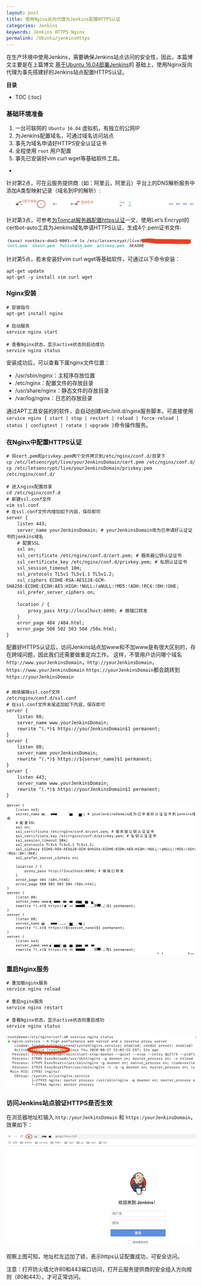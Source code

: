 ```yaml
---
layout: post
title: 使用Nginx反向代理为Jenkins配置HTTPS认证
categories: Jenkins
keywords: Jenkins HTTPS Nginx
permalink: /Ubuntu/jenkinsHttps
---
```



在生产环境中使用Jenkins，需要确保Jenkins站点访问的安全性，因此，本篇博文主要是在上篇博文
[基于Ubuntu 16.04部署Jenkins](https://we.wewelove.cn/Ubuntu/jenkinsDeploy)的
基础上，使用Nginx反向代理为事先搭建好的Jenkins站点配置HTTPS认证。


**目录**

* TOC
{:toc}

### 基础环境准备
1. 一台可联网的 `Ubuntu 16.04` 虚拟机，有独立的公网IP
2. 为Jenkins配置域名，可通过域名访问站点
3. 事先为域名申请好HTTPS安全认证证书
4. 全程使用 `root` 用户配置
5. 事先已安装好vim curl wget等基础软件工具。
- 

针对第2点，可在云服务提供商（如：阿里云，阿里云）平台上的DNS解析服务中添加A类型映射记录（域名到IP的解析）:

![Jenkins域名解析](/images/posts/jenkins/jenkins_dns.jpg "Jenkins域名解析")

针对第3点，可参考[为Tomcat服务器配置https认证](https://we.wewelove.cn/Ubuntu/tomcatHttps)一文，使用Let’s Encrypt的
certbot-auto工具为Jenkins域名申请HTTPS认证，生成4个.pem证书文件:

![Jenkins认证证书](/images/posts/jenkins/jenkins_pem.jpeg "Jenkins认证证书")

针对第5点，若未安装好vim curl wget等基础软件，可通过以下命令安装：

```shell
apt-get update
apt-get -y install vim curl wget
```


### Nginx安装

```
# 安装指令
apt-get install nginx

# 启动服务
service nginx start

# 查看Nginx状态，显示active状态则启动成功
service nginx status
```

安装成功后，可以查看下属nginx文件位置：
- /usr/sbin/nginx：主程序存放位置
- /etc/nginx：配置文件的存放目录
- /usr/share/nginx：静态文件的存放目录
- /var/log/nginx：日志的存放目录
      
通过APT工具安装的的软件，会自动创建/etc/init.d/nginx服务脚本，可直接使用`service nginx { start | stop | restart | reload | force-reload | status | configtest | rotate | upgrade }`命令操作服务。
  

### 在Nginx中配置HTTPS认证

```
# 将cert.pem和privkey.pem两个文件拷贝到/etc/nginx/conf.d/目录下
cp /etc/letsencrypt/live/yourJenkinsDomain/cert.pem /etc/nginx/conf.d/
cp /etc/letsencrypt/live/yourJenkinsDomain/privkey.pem /etc/nginx/conf.d/

# 进入nginx配置目录
cd /etc/nginx/conf.d
# 新建ssl.conf文件
vim ssl.conf
# 在ssl.conf文件内增加如下内容，保存即可
server {
    listen 443;
    server_name yourJenkinsDomain; # yourJenkinsDomain改为已申请好认证证书的jenkins域名
    # 配置SSL
    ssl on;
    ssl_certificate /etc/nginx/conf.d/cert.pem; # 服务器公钥认证证书
    ssl_certificate_key /etc/nginx/conf.d/privkey.pem; # 私钥认证证书
    ssl_session_timeout 10m;
    ssl_protocols TLSv1 TLSv1.1 TLSv1.2;
    ssl_ciphers ECDHE-RSA-AES128-GCM-SHA256:ECDHE:ECDH:AES:HIGH:!NULL:!aNULL:!MD5:!ADH:!RC4:!DH:!DHE;
    ssl_prefer_server_ciphers on;

    location / {
        proxy_pass http://localhost:8090; # 做端口转发
    }
    error_page 404 /404.html;
    error_page 500 502 503 504 /50x.html;
}
```

配置好HTTPS认证后，访问Jenkins站点加www和不加www是有很大区别的，存在跨域问题，因此我们还需要做重定向工作。
这样，不管用户访问哪个域名`http://www.yourJenkinsDomain`，`http://yourJenkinsDomain`，`https://www.yourJenkinsDomain`
`https://yourJenkinsDomain`都会跳转到`https://yourJenkinsDomain`

### 

```
# 继续编辑ssl.conf文件
/etc/nginx/conf.d/ssl.conf
# 在ssl.conf文件末尾追加如下内容，保存即可
server {
    listen 80;
    server_name www.yourJenkinsDomain;
    rewrite ^(.*)$ https://yourJenkinsDomain$1 permanent; 
}
server {
    listen 80;
    server_name yourJenkinsDomain;
    rewrite ^(.*)$ https://${server_name}$1 permanent; 
}
server {
    listen 443;
    server_name www.yourJenkinsDomain;
    rewrite ^(.*)$ https://yourJenkinsDomain$1 permanent; 
}
```

![Nginx配置文件](/images/posts/jenkins/nginx_https_conf.png "Nginx配置文件")

### 重启Nginx服务

```
# 重加载nginx服务
service nginx reload

# 重启nginx服务
service nginx restart

# 查看Nginx状态，显示active状态则重启成功
service nginx status
```

![查看Nginx状态](/images/posts/jenkins/nginx_status.png "查看Nginx状态")


### 访问Jenkins站点验证HTTPS是否生效

在浏览器地址栏输入 `http:/yourJenkinsDomain` 和 `https:/yourJenkinsDomain`，效果如下：

![Jenkins认证页面](/images/posts/jenkins/jenkins_https_page.png "Jenkins认证页面")

观察上图可知，地址栏左边加了锁，表示https认证配置成功，可安全访问。

注意：打开防火墙允许80和443端口访问，打开云服务提供商的安全组入方向规则（80和443），才可正常访问。
